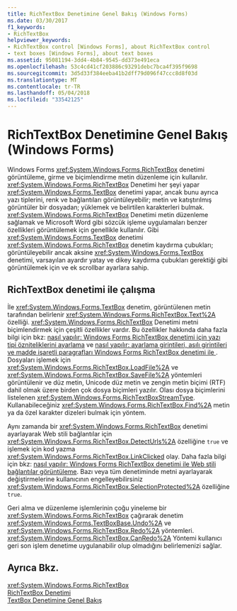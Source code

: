 ```yaml
---
title: RichTextBox Denetimine Genel Bakış (Windows Forms)
ms.date: 03/30/2017
f1_keywords:
- RichTextBox
helpviewer_keywords:
- RichTextBox control [Windows Forms], about RichTextBox control
- text boxes [Windows Forms], about text boxes
ms.assetid: 95081194-3dd4-4b84-9545-dd373e491eca
ms.openlocfilehash: 53c4cd41cf203886c93291debc7bca4f395f9698
ms.sourcegitcommit: 3d5d33f384eeba41b2dff79d096f47ccc8d8f03d
ms.translationtype: MT
ms.contentlocale: tr-TR
ms.lasthandoff: 05/04/2018
ms.locfileid: "33542125"
---
```

# <a name="richtextbox-control-overview-windows-forms"></a>RichTextBox Denetimine Genel Bakış (Windows Forms)
Windows Forms <xref:System.Windows.Forms.RichTextBox> denetimi görüntüleme, girme ve biçimlendirme metin düzenleme için kullanılır. <xref:System.Windows.Forms.RichTextBox> Denetimi her şeyi yapar <xref:System.Windows.Forms.TextBox> denetimi yapar, ancak bunu ayrıca yazı tiplerini, renk ve bağlantıları görüntüleyebilir; metin ve katıştırılmış görüntüler bir dosyadan; yüklemek ve belirtilen karakterleri bulmak. <xref:System.Windows.Forms.RichTextBox> Denetimi metin düzenleme sağlamak ve Microsoft Word gibi sözcük işleme uygulamaları benzer özellikleri görüntülemek için genellikle kullanılır. Gibi <xref:System.Windows.Forms.TextBox> denetimi <xref:System.Windows.Forms.RichTextBox> denetim kaydırma çubukları; görüntüleyebilir ancak aksine <xref:System.Windows.Forms.TextBox> denetimi, varsayılan ayardır yatay ve dikey kaydırma çubukları gerektiği gibi görüntülemek için ve ek scrollbar ayarlara sahip.  
  
## <a name="working-with-the-richtextbox-control"></a>RichTextBox denetimi ile çalışma  
 İle <xref:System.Windows.Forms.TextBox> denetim, görüntülenen metin tarafından belirlenir <xref:System.Windows.Forms.RichTextBox.Text%2A> özelliği. <xref:System.Windows.Forms.RichTextBox> Denetimi metni biçimlendirmek için çeşitli özellikler vardır. Bu özellikler hakkında daha fazla bilgi için bkz: [nasıl yapılır: Windows Forms RichTextBox denetimi için yazı tipi özniteliklerini ayarlama](../../../../docs/framework/winforms/controls/how-to-set-font-attributes-for-the-windows-forms-richtextbox-control.md) ve [nasıl yapılır: ayarlama girintileri, asılı girintileri ve madde işaretli paragrafları Windows Forms RichTextBox denetimi ile ](../../../../docs/framework/winforms/controls/set-indents-hanging-indents-bulleted-paragraphs-with-wf-richtextbox.md). Dosyaları işlemek için <xref:System.Windows.Forms.RichTextBox.LoadFile%2A> ve <xref:System.Windows.Forms.RichTextBox.SaveFile%2A> yöntemleri görüntülenir ve düz metin, Unicode düz metin ve zengin metin biçimi (RTF) dahil olmak üzere birden çok dosya biçimleri yazılır. Olası dosya biçimlerini listelenen <xref:System.Windows.Forms.RichTextBoxStreamType>. Kullanabileceğiniz <xref:System.Windows.Forms.RichTextBox.Find%2A> metin ya da özel karakter dizeleri bulmak için yöntem.  
  
 Aynı zamanda bir <xref:System.Windows.Forms.RichTextBox> denetimi ayarlayarak Web stili bağlantılar için <xref:System.Windows.Forms.RichTextBox.DetectUrls%2A> özelliğine `true` ve işlemek için kod yazma <xref:System.Windows.Forms.RichTextBox.LinkClicked> olay. Daha fazla bilgi için bkz: [nasıl yapılır: Windows Forms RichTextBox denetimi ile Web stili bağlantılar görüntüleme](../../../../docs/framework/winforms/controls/how-to-display-web-style-links-with-the-windows-forms-richtextbox-control.md). Bazı veya tüm denetiminde metni ayarlayarak değiştirmelerine kullanıcının engelleyebilirsiniz <xref:System.Windows.Forms.RichTextBox.SelectionProtected%2A> özelliğine `true`.  
  
 Geri alma ve düzenleme işlemlerinin çoğu yineleme bir <xref:System.Windows.Forms.RichTextBox> çağırarak denetim <xref:System.Windows.Forms.TextBoxBase.Undo%2A> ve <xref:System.Windows.Forms.RichTextBox.Redo%2A> yöntemleri. <xref:System.Windows.Forms.RichTextBox.CanRedo%2A> Yöntemi kullanıcı geri son işlem denetime uygulanabilir olup olmadığını belirlemenizi sağlar.  
  
## <a name="see-also"></a>Ayrıca Bkz.  
 <xref:System.Windows.Forms.RichTextBox>  
 [RichTextBox Denetimi](../../../../docs/framework/winforms/controls/richtextbox-control-windows-forms.md)  
 [TextBox Denetimine Genel Bakış](../../../../docs/framework/winforms/controls/textbox-control-overview-windows-forms.md)
